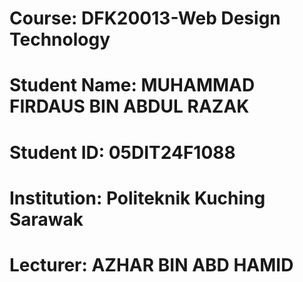 # Course: DFK20013-Web Design Technology
# Student Name: MUHAMMAD FIRDAUS BIN ABDUL RAZAK
# Student ID: 05DIT24F1088
# Institution: Politeknik Kuching Sarawak
# Lecturer: AZHAR BIN ABD HAMID
